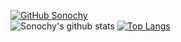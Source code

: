 [![GitHub Sonochy](https://img.shields.io/twitter/follow/aeon_soak_kith?style=social&logo=twitter)](https://twitter.com/intent/follow?screen_name=aeon_soak_kith)  
![Sonochy's github stats](https://github-readme-stats.vercel.app/api?username=sonochy&show_icons=true&theme=dark)
[![Top Langs](https://github-readme-stats.vercel.app/api/top-langs/?username=sonochy&langs_count=8&theme=dark&layout=compact)](https://github.com/anuraghazra/github-readme-stats)
